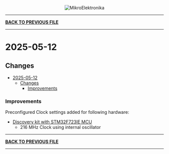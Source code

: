 
<p align="center">
  <img src="http://www.mikroe.com/img/designs/beta/logo_small.png?raw=true" alt="MikroElektronika"/>
</p>

---

**[BACK TO PREVIOUS FILE](../changelog.md)**

---

# 2025-05-12

## Changes

- [2025-05-12](#2025-05-12)
  - [Changes](#changes)
    + [Improvements](#improvements)

### Improvements

Preconfigured Clock settings added for following hardware:

+ [Discovery kit with STM32F723IE MCU](https://www.st.com/content/st_com/en/products/evaluation-tools/product-evaluation-tools/mcu-mpu-eval-tools/stm32-mcu-mpu-eval-tools/stm32-discovery-kits/32f723ediscovery.html)
  + 216 MHz Clock using internal oscillator

---

**[BACK TO PREVIOUS FILE](../changelog.md)**

---
